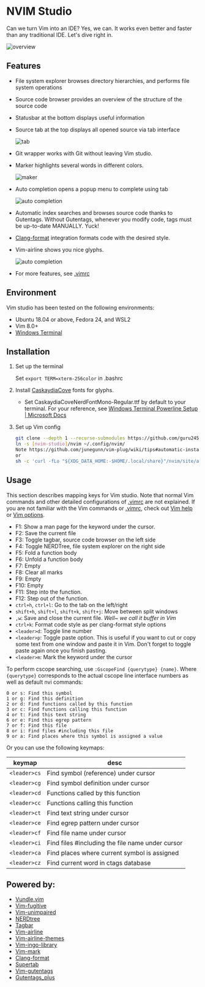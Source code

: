 # NVIM Studio

Can we turn Vim into an IDE? Yes, we can. It works even better and faster than
any traditional IDE. Let's dive right in.

![overview](./.imgs/overview.png)

## Features

* File system explorer browses directory hierarchies, and performs file system
  operations

* Source code browser provides an overview of the structure of the source code

* Statusbar at the bottom displays useful information

* Source tab at the top displays all opened source via tab interface

  ![tab](./.imgs/tab.gif)

* Git wrapper works with Git without leaving Vim studio.

* Marker highlights several words in different colors.

  ![maker](./.imgs/mark.png)

* Auto completion opens a popup menu to complete using tab

  ![auto completion](./.imgs/autocomp.gif)

* Automatic index searches and browses source code thanks to Gutentags.
  Without Gutentags, whenever you modify code, tags must be up-to-date
  MANUALLY. Yuck!

* [Clang-format](https://clang.llvm.org/docs/ClangFormat.html) integration
  formats code with the desired style.

* Vim-airline shows you nice glyphs.

  ![auto completion](./.imgs/airline_demo.gif)

* For more features, see [.vimrc](./.vimrc)

## Environment

Vim studio has been tested on the following environments:

* Ubuntu 18.04 or above, Fedora 24, and WSL2
* Vim 8.0+
* [Windows Terminal](https://docs.microsoft.com/en-us/windows/terminal/get-started)

## Installation

1. Set up the terminal

   Set `export TERM=xterm-256color` in .bashrc

2. Install [CaskaydiaCove](https://github.com/ryanoasis/nerd-fonts/releases/download/v3.2.1/CascadiaCode.zip) fonts for glyphs.

   * Set CaskaydiaCoveNerdFontMono-Regular.ttf by default to your terminal. For your reference, see
   [Windows Terminal Powerline Setup | Microsoft Docs](https://docs.microsoft.com/en-us/windows/terminal/tutorials/powerline-setup)
   
5. Set up Vim config

   ```bash
   git clone --depth 1 --recurse-submodules https://github.com/guru245/nvim-studio.git [nvim-studio where you want]
   ln -s [nvim-studio]/nvim ~/.config/nvim/
   Note https://github.com/junegunn/vim-plug/wiki/tips#automatic-installation
   or
   sh -c 'curl -fLo "${XDG_DATA_HOME:-$HOME/.local/share}"/nvim/site/autoload/plug.vim --create-dirs https://raw.githubusercontent.com/junegunn/vim-plug/master/plug.vim'
   
   ```

## Usage

This section describes mapping keys for Vim studio. Note that normal Vim
commands and other detailed configurations of [.vimrc](.vimrc) are not
explained. If you are not familiar with the Vim commands or [.vimrc](.vimrc),
check out [Vim help](http://vimdoc.sourceforge.net/htmldoc/help.html) or
[Vim options](http://vimdoc.sourceforge.net/htmldoc/options.html).

* F1: Show a man page for the keyword under the cursor.
* F2: Save the current file
* F3: Toggle tagbar, source code browser on the left side
* F4: Toggle NERDTree, file system explorer on the right side
* F5: Fold a function body
* F6: Unfold a function body
* F7: Empty
* F8: Clear all marks
* F9: Empty
* F10: Empty
* F11: Step into the function.
* F12: Step out of the function.
* `ctrl+h`, `ctrl+l`: Go to the tab on the left/right
* `shift+h`, `shift+l`, `shift+k`, `shift+j`:  Move between split windows
* `,w`: Save and close the current file. *Well~ we call it buffer in Vim*
* `ctrl+k`: Format code style as per clang-format style options
* `<leader>d`: Toggle line number
* `<leader>p`: Toggle paste option. This is useful if you want to cut or copy
  some text from one window and paste it in Vim. Don't forget to toggle paste
  again once you finish pasting.
* `<leader>m`: Mark the keyword under the cursor

To perform cscope searching, use `:GscopeFind {querytype} {name}`. Where
`{querytype}` corresponds to the actual cscope line interface numbers as
well as default nvi commands:

```
0 or s: Find this symbol
1 or g: Find this definition
2 or d: Find functions called by this function
3 or c: Find functions calling this function
4 or t: Find this text string
6 or e: Find this egrep pattern
7 or f: Find this file
8 or i: Find files #including this file
9 or a: Find places where this symbol is assigned a value
```

Or you can use the following keymaps:

| keymap | desc |
|--------|------|
| `<leader>cs` | Find symbol (reference) under cursor |
| `<leader>cg` | Find symbol definition under cursor |
| `<leader>cd` | Functions called by this function |
| `<leader>cc` | Functions calling this function |
| `<leader>ct` | Find text string under cursor |
| `<leader>ce` | Find egrep pattern under cursor |
| `<leader>cf` | Find file name under cursor |
| `<leader>ci` | Find files #including the file name under cursor |
| `<leader>ca` | Find places where current symbol is assigned |
| `<leader>cz` | Find current word in ctags database |


## Powered by:

* [Vundle.vim](https://github.com/VundleVim/Vundle.vim)
* [Vim-fugitive](https://github.com/tpope/vim-fugitive)
* [Vim-unimpaired](https://github.com/tpope/vim-unimpaired)
* [NERDtree](https://github.com/scrooloose/nerdtree)
* [Tagbar](https://github.com/majutsushi/tagbar)
* [Vim-airline](https://github.com/vim-airline/vim-airline)
* [Vim-airline-themes](https://github.com/vim-airline/vim-airline-themes)
* [Vim-ingo-library](https://github.com/inkarkat/vim-ingo-library)
* [Vim-mark](https://github.com/inkarkat/vim-mark)
* [Clang-format](https://clang.llvm.org/docs/ClangFormat.html)
* [Supertab](https://github.com/ervandew/supertab)
* [Vim-gutentags](https://github.com/ludovicchabant/vim-gutentags)
* [Gutentags_plus](https://github.com/skywind3000/gutentags_plus)

